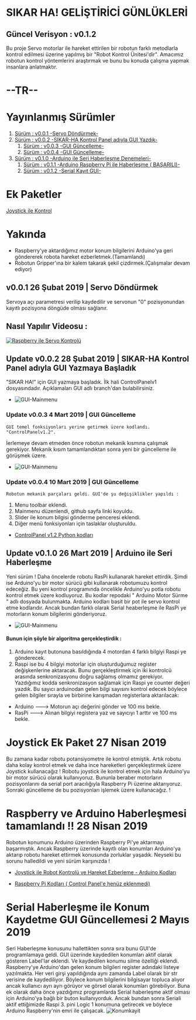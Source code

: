 # SIKAR HA! GELİŞTİRİCİ GÜNLÜKLERİ
## Güncel Verisyon :  v0.1.2
   Bu proje Servo motorlar ile hareket ettirilen bir robotun farklı metodlarla kontrol edilmesi üzerine yapılmış bir "Robot Kontrol Ünitesi'dir". Amacımız robotun kontrol yöntemlerini araştırmak ve bunu bu konuda çalışma yapmak insanlara anlatmaktır.
# --TR--
# Yayınlanmış Sürümler
1. [Sürüm :  v0.0.1 -Servo Döndürmek-](#v0.0.1)
2. [Sürüm :  v0.0.2 -SIKAR-HA Kontrol Panel adıyla GUI Yazdık-](#v0.0.2)
    1. [Sürüm :  v0.0.3 -GUI Güncelleme-](#v0.0.3)
    2. [Sürüm :  v0.0.4 -GUI Güncelleme-](#v0.0.4)
2. [Sürüm : v0.1.0 -Arduino ile Seri Haberleşme Denemeleri-](#v0.1.0)
    1. [Sürüm : v0.1.1 -Arduino Raspberry Pi ile Haberleşme ( BAŞARILI)-](#v0.1.1)
    2. [Sürüm : v0.1.2 -Serial Kayıt GUI-](#v0.1.2)
 # Ek Paketler
 [Joystick ile Kontrol](#joystick)
 
 # Yakında
 * Raspberry'ye aktardığımız motor konum bilgilerini Arduino'ya geri göndererek robota hareket ezberletmek.(Tamamlandı)
 * Robotun Gripper'ına bir kalem takarak şekil çizdirmek.(Çalışmalar devam ediyor)

## v0.0.1 26 Şubat 2019 | Servo Döndürmek <a name="v0.0.1"></a>
Servoya açı parametresi verilip kaydedilir ve servonun "0" pozisyonundan kayıtlı pozisyona döngüde olması sağlanır.

## Nasıl Yapılır Videosu : 

[![Raspberry ile Servo Kontrolü](http://img.youtube.com/vi/ZuVTEtgH9Ns/0.jpg)](https://www.youtube.com/watch?v=ZuVTEtgH9Ns)  

 
## Update v0.0.2 28 Şubat 2019 | SIKAR-HA Kontrol Panel adıyla GUI Yazmaya Başladık <a name="v0.0.2"></a>
   "SIKAR HA!" için GUI yazmaya başladık. İlk hali ControlPanelv1 dosyasındadır. Açıklamaları GUI adlı branch'dan bulabilirsiniz.
* ![GUI-Mainmenu](https://github.com/marmara-technology/SIKAR-HA/blob/master/ScreenShots/mainmenu.png?raw=true"mainmenu.png")
### Update v0.0.3 4 Mart 2019 | GUI Güncelleme <a name="v0.0.3"></a>
    GUI temel fonksiyonları yerine getirmek üzere kodlandı. "ControlPanelv1.2". 
İerlemeye devam etmeden önce robotun mekanik kısmına çalışmak gerekiyor.
Mekanik kısım tamamlandıktan sonra yeni bir güncelleme ile görüşmek üzere.
* ![GUI-Mainmenu](https://github.com/marmara-technology/SIKAR-HA/blob/master/ScreenShots/kayitv1.2.png?raw=true"kayit.png")
### Update v0.0.4 10 Mart 2019 | GUI Güncelleme <a name="v0.0.4"></a>
    Robotun mekanik parçaları geldi. GUI'de şu değişiklikler yapıldı : 
1. Menu toolbar eklendi.
1. Mainmenu düzenlendi, github sayfa linki koyuldu.
1. Slider ile konum bilgisi gönderme penceresi eklendi.
1. Diğer menü fonksiyonları için taslaklar oluşturuldu.
          
* [ControlPanel v1.2 Python kodları](https://github.com/marmara-technology/SIKAR-HA/blob/master/controlpanelv1.2.py)
## Update v0.1.0 26 Mart 2019 | Arduino ile Seri Haberleşme <a name="v0.1.0"></a>
   Yeni sürüm ! Daha öncelerde robotu RasPi kullanarak hareket ettirdik. Şimdi ise Arduino'yu bir motor
sürücü gibi kullanarak robotumuzu kontrol edeceğiz. Bu yeni kontrol programında öncelikle Arduino'yu potla robotu kontrol
etmek üzere kodluyoruz. Bu kodlar repodaki " Arduino Motor Sürme " adlı dosyada bulunmakta. 
Arduino kodları basit bir pot ile servo kontrol etme kodlarıdır. Ancak bundan farklı olarak Serial heaberleşme ile RasPi ye 
motorların konum bilgilerini gönderiyoruz. 
* ![GUI-Mainmenu](https://github.com/marmara-technology/SIKAR-HA/blob/master/ScreenShots/serial%20kayit.png?raw=true"serikayit.png")
#### Bunun için şöyle bir algoritma gerçekleştirdik :
1. Arduino kayıt butonuna basıldığında 4 motordan 4 farklı bilgiyi Raspi ye gönderecek.
2. Raspi ise bu 4 bilgiyi motorlar için oluşturduğumuz register değişkenlerine aktaracak.
 Bunu gerçekleştirmek için iki kontrolcü arasında senkronizasyonu doğru sağlamış olmamız gerekiyor. 
 Yazdığımız kodda senkronizasyon sağlamak için Raspi ye counter değeri yazdık. Bu sayıcı arduinodan gelen bilgi sayısını kontrol edecek böylece gelen bilgiler sırayla ve birbirine karışmadan registerlara aktarılacak:
* Arduino ---> Motorun açı değerini gönder ve 100 ms bekle. 
* RasPi   ---> Alınan bilgiyi registera yaz ve sayıcıyı 1 arttır ve 100 ms bekle.

# Joystick Ek Paket  27 Nisan 2019 <a name="joystick"></a>
Bu zamana kadar robotu potansiyometre ile kontrol etmiştik. Artık robotu daha kolay kontrol etmek ve daha ince hareketleri gerçekleştirmek üzere Joystick kullanacağız ! Robotu joystick ile kontrol etmek için hala Arduino'yu bir motor sürücü olarak kullanıyoruz. Bununla beraber motorların pozisyonlarını da serial port aracılığıyla Raspberry Pi üzerine aktarıyoruz. Sonraki güncelleme de bu pozisyonları işlemek üzere kullanacağız. !

# Raspberry ve Arduino Haberleşmesi tamamlandı !! 28 Nisan 2019 <a name = "v0.1.1"></a>
Robotun konumunu Arduino üzerinden Raspberry Pi'ye aktarmayı başarmıştık. Ancak Raspberry üzerinde kayıtlı olan konumları Arduino'ya aktarıp robotu hareket ettirmek konusunda zorluklar yaşadık. Neyseki bu sorunu halledildi ve yeni sürüm karşınızda !
* [Joystick ile Robot Kontrolü ve Hareket Ezberleme - Arduino Kodları](https://github.com/marmara-technology/SIKAR-HA/blob/master/Joystick_Hareket_Ezberleyici.ino)

* [Raspberry Pi Kodları ( Control Panel'e henüz eklenmedi)](https://github.com/marmara-technology/SIKAR-HA/blob/master/Arduino%20Serial%20Kayit.py)

# Serial Haberleşme ile Konum Kaydetme GUI Güncellemesi 2 Mayıs 2019 <a name = "v0.1.2"></a>

Seri Haberleşme konusunu hallettikten sonra sıra bunu GUI'de programlamaya geldi. GUI üzerinde kaydedilen konumları aktif olarak gösteren Label'lar eklendi. Ve kaydedilen konumu silme özelliği eklendi. Raspberry'ye Arduino'dan gelen konum bilgileri register adındaki listeye yazılmakta. Her veri girşi yapıldığında aynı zamanda Label olarak bir str verisine de kaydediliyor. Böylece konum bilgilerini bilgisayar topluca alıyor ancak kullanıcı ayrı ayrı görüyor ve görsel olarak konumları görebiliyor. Buna ek olarak daha önce yazdığımız programlarda Serial haberleşme aktif olması için Arduino'ya bağlı bir buton kullanıyorduk. Ancak bundan sonra Seriali aktif ettiğimizde Raspi 3. pini Logic 1 konumuna getirecek ve böylece Arduino Raspberry'nin emri ile çalışacak.
![Konumkayit](https://github.com/marmara-technology/SIKAR-HA/blob/master/ScreenShots/Konumkayit.png?raw=true)
